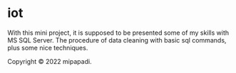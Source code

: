 # iot

With this mini project, it is supposed to be presented some of my skills with MS SQL Server.
The procedure of data cleaning with basic sql commands, plus some nice techniques.

Copyright © 2022 mipapadi.
